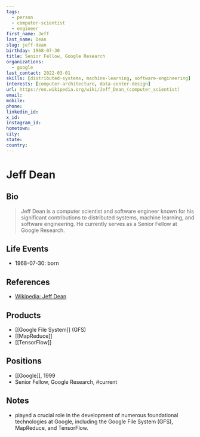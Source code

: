 ```yaml
---
tags:
  - person
  - computer-scientist
  - engineer
first_name: Jeff
last_name: Dean
slug: jeff-dean
birthday: 1968-07-30
title: Senior Fellow, Google Research
organizations:
  - google
last_contact: 2022-03-01
skills: [distributed-systems, machine-learning, software-engineering]
interests: [computer-architecture, data-center-design]
url: https://en.wikipedia.org/wiki/Jeff_Dean_(computer_scientist)
email: 
mobile: 
phone: 
linkedin_id: 
x_id: 
instagram_id: 
hometown: 
city: 
state: 
country: 
---
```


# Jeff Dean

## Bio

> Jeff Dean is a computer scientist and software engineer known for his significant contributions to distributed systems, machine learning, and software engineering. He currently serves as a Senior Fellow at Google Research.

## Life Events

- 1968-07-30: born

## References

- [Wikipedia: Jeff Dean](https://en.wikipedia.org/wiki/Jeff_Dean_(computer_scientist))

## Products

- [[Google File System]] (GFS)
- [[MapReduce]]
- [[TensorFlow]]

## Positions

- [[Google]], 1999
- Senior Fellow, Google Research, #current

## Notes

- played a crucial role in the development of numerous foundational technologies at Google, including the Google File System (GFS), MapReduce, and TensorFlow.

